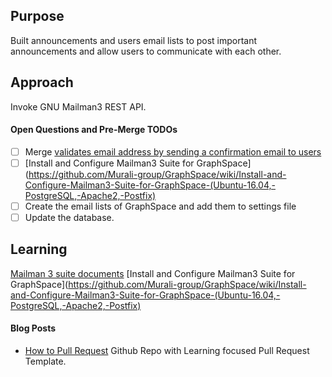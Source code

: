 ## Purpose
Built announcements and users email lists to post important announcements and allow users to communicate with each other. 

## Approach
Invoke GNU Mailman3 REST API. 

#### Open Questions and Pre-Merge TODOs
- [ ] Merge [validates email address by sending a confirmation email to users](https://github.com/Murali-group/GraphSpace/pull/368)
- [ ] [Install and Configure Mailman3 Suite for GraphSpace](https://github.com/Murali-group/GraphSpace/wiki/Install-and-Configure-Mailman3-Suite-for-GraphSpace-(Ubuntu-16.04,-PostgreSQL,-Apache2,-Postfix)
- [ ] Create the email lists of GraphSpace and add them to settings file
- [ ] Update the database.

## Learning
[Mailman 3 suite documents](http://docs.mailman3.org/en/latest/)
[Install and Configure Mailman3 Suite for GraphSpace](https://github.com/Murali-group/GraphSpace/wiki/Install-and-Configure-Mailman3-Suite-for-GraphSpace-(Ubuntu-16.04,-PostgreSQL,-Apache2,-Postfix)


#### Blog Posts
- [How to Pull Request](https://github.com/flexyford/pull-request) Github Repo with Learning focused Pull Request Template.


